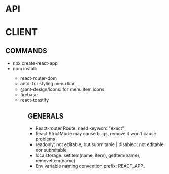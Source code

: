 # API

# CLIENT

## COMMANDS

<ul>
    <li> npx create-react-app </li>
    <li> npm install: </li>
    <ul>
        <li>react-router-dom</li>
        <li>antd: for styling menu bar</li>
        <li>@ant-design/icons: for menu item icons</li>
        <li>firebase</li>
        <li>react-toastify</li>
    
<ul>

## GENERALS

<ul>
    <li>React-router Route: need keyword "exact"</li>
    <li>React.StrictMode may cause bugs, remove it won't cause problems</li>
    <li>readonly: not editable, but submitable | disabled: not editable nor submitable</li>
    <li>localstorage: setItem(name, item), getItem(name), removeItem(name) </li>
    <li>Env variable naming convention prefix: REACT_APP_</li>
</ul>
